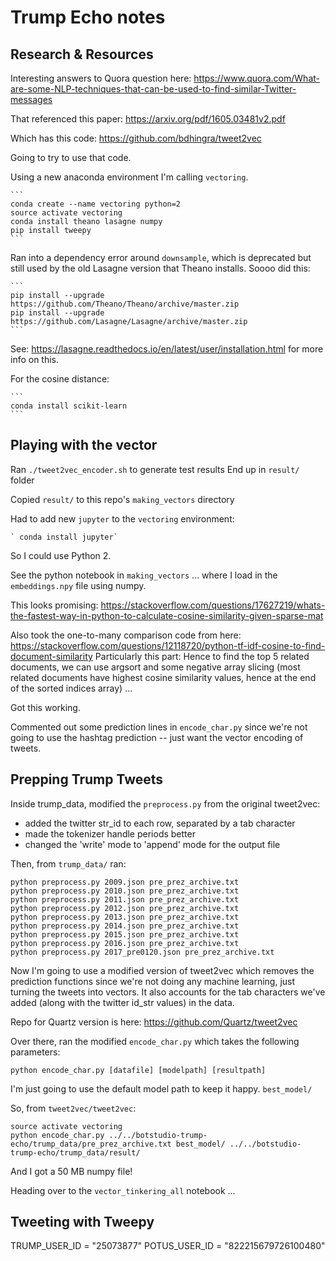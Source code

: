 # Trump Echo notes

## Research & Resources

Interesting answers to Quora question here: https://www.quora.com/What-are-some-NLP-techniques-that-can-be-used-to-find-similar-Twitter-messages

That referenced this paper: 
https://arxiv.org/pdf/1605.03481v2.pdf

Which has this code:
https://github.com/bdhingra/tweet2vec

Going to try to use that code.

Using a new anaconda environment I'm calling `vectoring`.

    ```
    conda create --name vectoring python=2
    source activate vectoring
    conda install theano lasagne numpy
    pip install tweepy
    ```

Ran into a dependency error around `downsample`, which is deprecated but still used by the old Lasagne version that Theano installs. Soooo did this:

    ```
    pip install --upgrade https://github.com/Theano/Theano/archive/master.zip
    pip install --upgrade https://github.com/Lasagne/Lasagne/archive/master.zip
    ```

See: https://lasagne.readthedocs.io/en/latest/user/installation.html for more info on this.

For the cosine distance:

    ```
    conda install scikit-learn
    ```


## Playing with the vector

Ran `./tweet2vec_encoder.sh` to generate test results
End up in `result/` folder

Copied `result/` to this repo's `making_vectors` directory 

Had to add new `jupyter` to the `vectoring` environment:

    ` conda install jupyter`
    
So I could use Python 2.

See the python notebook in `making_vectors` ... where I load in the `embeddings.npy` file using numpy.

This looks promising:
https://stackoverflow.com/questions/17627219/whats-the-fastest-way-in-python-to-calculate-cosine-similarity-given-sparse-mat


Also took the one-to-many comparison code from here: 
https://stackoverflow.com/questions/12118720/python-tf-idf-cosine-to-find-document-similarity
Particularly this part: 
    Hence to find the top 5 related documents, we can use argsort and some negative array slicing (most related documents have highest cosine similarity values, hence at the end of the sorted indices array) ...
    
Got this working.
    
Commented out some prediction lines in `encode_char.py` since we're not going to use the hashtag prediction -- just want the vector encoding of tweets.
    
## Prepping Trump Tweets

Inside trump_data, modified the `preprocess.py` from the original tweet2vec:

- added the twitter str_id to each row, separated by a tab character
- made the tokenizer handle periods better
- changed the 'write' mode to 'append' mode for the output file

Then, from `trump_data/` ran:

```
python preprocess.py 2009.json pre_prez_archive.txt
python preprocess.py 2010.json pre_prez_archive.txt
python preprocess.py 2011.json pre_prez_archive.txt
python preprocess.py 2012.json pre_prez_archive.txt
python preprocess.py 2013.json pre_prez_archive.txt
python preprocess.py 2014.json pre_prez_archive.txt
python preprocess.py 2015.json pre_prez_archive.txt
python preprocess.py 2016.json pre_prez_archive.txt
python preprocess.py 2017_pre0120.json pre_prez_archive.txt
```

Now I'm going to use a modified version of tweet2vec which removes the prediction functions since we're not doing any machine learning, just turning the tweets into vectors. It also accounts for the tab characters we've added (along with the twitter id_str values) in the data.

Repo for Quartz version is here: https://github.com/Quartz/tweet2vec

Over there, ran the modified `encode_char.py` which takes the following parameters:

`python encode_char.py [datafile] [modelpath] [resultpath]`

I'm just going to use the default model path to keep it happy. `best_model/`

So, from `tweet2vec/tweet2vec`:

```
source activate vectoring
python encode_char.py ../../botstudio-trump-echo/trump_data/pre_prez_archive.txt best_model/ ../../botstudio-trump-echo/trump_data/result/
```

And I got a 50 MB numpy file!

Heading over to the `vector_tinkering_all` notebook ...

## Tweeting with Tweepy

TRUMP_USER_ID = "25073877"
POTUS_USER_ID = "822215679726100480"






